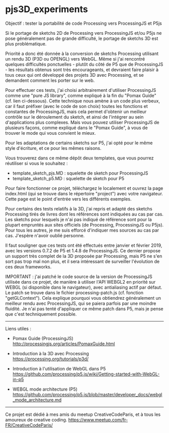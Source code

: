 # pjs3D_experiments
Objectif : tester la portabilité de code Processing vers ProcessingJS et P5js

Si le portage de sketchs 2D de Processing vers ProcessingJS et/ou P5js ne pose
généralement pas de grande difficulté, le portage de sketchs 3D est plus problématique.

Priorité a donc été donnée à la conversion de sketchs Processing utilisant un rendu 3D (P3D ou OPENGL) vers WebGL.
Même si j'ai rencontré quelques difficultés ponctuelles - plutôt du côté de P5 que de ProcessingJS -
les résultats obtenus sont très encourageants, et devraient faire plaisir à tous
ceux qui ont développé des projets 3D avec Processing, et se demandent comment les porter sur le web.

Pour effectuer ces tests, j'ai choisi arbitrairement d'utiliser ProcessingJS comme une "pure JS library", comme expliqué à la fin du "Pomax Guide" (cf. lien ci-dessous). Cette technique nous amène à un code plus verbeux, car il faut préfixer (avec le code de son choix) toutes les fonctions et constantes de ProcessingJS, mais cela permet d'obtenir un meilleur contrôle sur le déroulement du sketch, et ainsi de l'intégrer au sein d'applications plus complexes.
Mais vous pouvez utiliser ProcessingJS de plusieurs façons, comme expliqué dans le "Pomax Guide", à vous de
trouver le mode qui vous convient le mieux.

Pour les adaptations de certains sketchs sur P5, j'ai opté pour le même style d'écriture, et ce pour les mêmes raisons.

Vous trouverez dans ce même dépôt deux templates, que vous pourrez réutiliser si vous le souhaitez :
- template_sketch_pjs.MD : squelette de sketch pour ProcessingJS
- template_sketch_p5.MD : squelette de sketch pour P5

Pour faire fonctionner ce projet, téléchargez le localement et ouvrez la page index.html (qui se trouve dans le répertoire "project") avec votre navigateur. Cette page est le point d'entrée vers les différents exemples.

Pour certains des tests relatifs à la 3D, j'ai repris et adapté des sketchs Processing tirés de livres dont les références sont indiquées au cas par cas. Les sketchs pour lesquels je n'ai pas indiqué de référence sont pour la
plupart empruntés aux sites officiels (de Processing, ProcessingJS ou P5js). Pour tous les autres, je me suis efforcé d'indiquer mes sources au cas par cas. J'espère n'avoir oublié personne.

Il faut souligner que ces tests ont été effectués entre janvier et février 2019, avec les versions 0.7.2 de P5 et 1.4.8 de ProcessingJS. Ce dernier propose un support très complet de la 3D proposée par Processing, mais P5 ne s'en sort pas trop mal non plus, et il sera intéressant de surveiller l'évolution de ces deux frameworks.

IMPORTANT : j'ai patché le code source de la version de ProcessingJS utilisée dans ce projet, de manière à utiliser l'API WEBGL2 en priorité sur WEBGL (si disponible dans le navigateur), avec antialiasing actif par défaut. Le patch se trouve dans le fichier processing-patch.js (cf. fonction "getGLContext"). Cela explique pourquoi vous obtiendrez généralement un meilleur rendu avec ProcessingJS, qui se paiera parfois par une moindre fluidité. Je n'ai pas tenté d'appliquer ce même patch dans P5, mais je pense que c'est techniquement possible.

-----------
Liens utiles :

- Pomax Guide (ProcessingJS)
http://processingjs.org/articles/PomaxGuide.html

- Introduction à la 3D avec Processing
https://processing.org/tutorials/p3d/

- Introduction à l'utilisation de WebGL dans P5</a><br>
https://github.com/processing/p5.js/wiki/Getting-started-with-WebGL-in-p5

- WEBGL mode architecture (P5)
https://github.com/processing/p5.js/blob/master/developer_docs/webgl_mode_architecture.md

----------

Ce projet est dédié à mes amis du meetup CreativeCodeParis, et à tous les amoureux de creative coding.
https://www.meetup.com/fr-FR/CreativeCodeParis/
